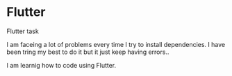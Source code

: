 # Flutter
Flutter task

I am faceing a lot of problems every time I try to install dependencies. I have been tring my best to do it but it just keep having errors..

I  am learnig how to code using Flutter. 
